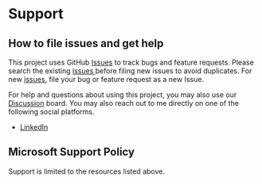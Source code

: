 # Support

## How to file issues and get help  

This project uses GitHub [Issues](https://github.com/Azure/trusted-internet-connection/issues) to track bugs and feature requests. Please search the existing 
[issues ](https://github.com/Azure/trusted-internet-connection/issues)before filing new issues to avoid duplicates.  For new [issues](https://github.com/Azure/trusted-internet-connection/issues), file your bug or 
feature request as a new Issue.

For help and questions about using this project, you may also use our [Discussion](https://github.com/Azure/trusted-internet-connection/discussions) board. You may also reach out to me directly on one of the following social platforms.

- [LinkedIn](https://www.linkedin.com/in/paullizer/)

## Microsoft Support Policy  

Support is limited to the resources listed above.


